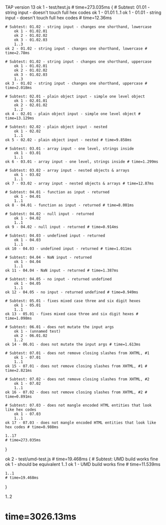 TAP version 13
ok 1 - test/test.js # time=273.035ms {
    # Subtest: 01.01 - string input - doesn't touch full hex codes
        ok 1 - 01.01
        1..1
    ok 1 - 01.01 - string input - doesn't touch full hex codes # time=12.36ms
    
    # Subtest: 01.02 - string input - changes one shorthand, lowercase
        ok 1 - 01.02.01
        ok 2 - 01.02.02
        ok 3 - 01.02.03
        1..3
    ok 2 - 01.02 - string input - changes one shorthand, lowercase # time=2.78ms
    
    # Subtest: 01.02 - string input - changes one shorthand, uppercase
        ok 1 - 01.02.01
        ok 2 - 01.02.02
        ok 3 - 01.02.03
        1..3
    ok 3 - 01.02 - string input - changes one shorthand, uppercase # time=2.018ms
    
    # Subtest: 02.01 - plain object input - simple one level object
        ok 1 - 02.01.01
        ok 2 - 02.01.02
        1..2
    ok 4 - 02.01 - plain object input - simple one level object # time=13.129ms
    
    # Subtest: 02.02 - plain object input - nested
        ok 1 - 02.02
        1..1
    ok 5 - 02.02 - plain object input - nested # time=9.858ms
    
    # Subtest: 03.01 - array input - one level, strings inside
        ok 1 - 03.01
        1..1
    ok 6 - 03.01 - array input - one level, strings inside # time=1.299ms
    
    # Subtest: 03.02 - array input - nested objects & arrays
        ok 1 - 03.02
        1..1
    ok 7 - 03.02 - array input - nested objects & arrays # time=12.87ms
    
    # Subtest: 04.01 - function as input - returned
        ok 1 - 04.01
        1..1
    ok 8 - 04.01 - function as input - returned # time=8.001ms
    
    # Subtest: 04.02 - null input - returned
        ok 1 - 04.02
        1..1
    ok 9 - 04.02 - null input - returned # time=0.914ms
    
    # Subtest: 04.03 - undefined input - returned
        ok 1 - 04.03
        1..1
    ok 10 - 04.03 - undefined input - returned # time=1.011ms
    
    # Subtest: 04.04 - NaN input - returned
        ok 1 - 04.04
        1..1
    ok 11 - 04.04 - NaN input - returned # time=1.387ms
    
    # Subtest: 04.05 - no input - returned undefined
        ok 1 - 04.05
        1..1
    ok 12 - 04.05 - no input - returned undefined # time=0.949ms
    
    # Subtest: 05.01 - fixes mixed case three and six digit hexes
        ok 1 - 05.01
        1..1
    ok 13 - 05.01 - fixes mixed case three and six digit hexes # time=1.098ms
    
    # Subtest: 06.01 - does not mutate the input args
        ok 1 - (unnamed test)
        ok 2 - 06.01.02
        1..2
    ok 14 - 06.01 - does not mutate the input args # time=1.613ms
    
    # Subtest: 07.01 - does not remove closing slashes from XHTML, #1
        ok 1 - 07.01
        1..1
    ok 15 - 07.01 - does not remove closing slashes from XHTML, #1 # time=2.821ms
    
    # Subtest: 07.02 - does not remove closing slashes from XHTML, #2
        ok 1 - 07.02
        1..1
    ok 16 - 07.02 - does not remove closing slashes from XHTML, #2 # time=0.891ms
    
    # Subtest: 07.03 - does not mangle encoded HTML entities that look like hex codes
        ok 1 - 07.03
        1..1
    ok 17 - 07.03 - does not mangle encoded HTML entities that look like hex codes # time=0.988ms
    
    1..17
    # time=273.035ms
}

ok 2 - test/umd-test.js # time=19.468ms {
    # Subtest: UMD build works fine
        ok 1 - should be equivalent
        1..1
    ok 1 - UMD build works fine # time=11.539ms
    
    1..1
    # time=19.468ms
}

1..2
# time=3026.13ms
